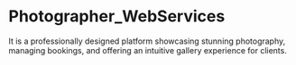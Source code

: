 # Photographer_WebServices
It is a professionally designed platform showcasing stunning photography, managing bookings, and offering an intuitive gallery experience for clients.
